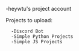 -heywtu's project account 

Projects to upload:

      -Discord Bot
      -Simple Python Projects
      -Simple JS Projects
      
